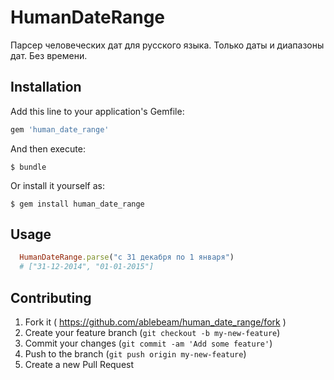 # HumanDateRange

Парсер человеческих дат для русского языка.
Только даты и диапазоны дат. Без времени.

## Installation

Add this line to your application's Gemfile:

```ruby
gem 'human_date_range'
```

And then execute:

    $ bundle

Or install it yourself as:

    $ gem install human_date_range

## Usage

```ruby
  HumanDateRange.parse("с 31 декабря по 1 января")
  # ["31-12-2014", "01-01-2015"]
```

## Contributing

1. Fork it ( https://github.com/ablebeam/human_date_range/fork )
2. Create your feature branch (`git checkout -b my-new-feature`)
3. Commit your changes (`git commit -am 'Add some feature'`)
4. Push to the branch (`git push origin my-new-feature`)
5. Create a new Pull Request
